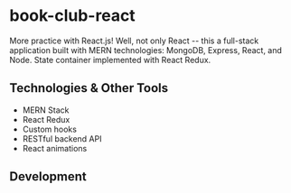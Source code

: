 # book-club-react

More practice with React.js! Well, not only React -- this a full-stack application built with MERN technologies: MongoDB, Express, React, and Node. State container implemented with React Redux.

## Technologies & Other Tools

-   MERN Stack
-   React Redux
-   Custom hooks
-   RESTful backend API
-   React animations

## Development
